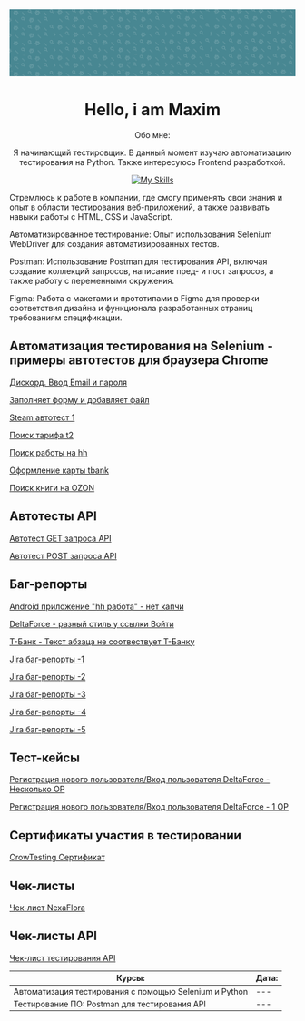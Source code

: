 <img src="https://github.com/MADMAX-06/MADMAX-06/blob/main/fon1.png"> 
<div align="center">
  <h1>Hello, i am Maxim</h1>
  <p>Обо мне:</p>
  <p>Я начинающий тестировщик. В данный момент изучаю автоматизацию тестирования на Python. Также интересуюсь Frontend разработкой.</p>

[![My Skills](https://skillicons.dev/icons?i=html,css,js,python,git,pycharm,postman,visualstudio)](https://skillicons.dev)

</div>
<div>Стремлюсь к работе в компании, где смогу применять свои знания и опыт в области тестирования веб-приложений, а также развивать навыки работы с HTML, CSS и JavaScript.

Автоматизированное тестирование: Опыт использования Selenium WebDriver для создания автоматизированных тестов.

Postman: Использование Postman для тестирования API, включая создание коллекций запросов, написание пред- и пост запросов, а также работу с переменными окружения.

Figma: Работа с макетами и прототипами в Figma для проверки соответствия дизайна и функционала разработанных страниц требованиям спецификации.</div>



         

## Автоматизация тестирования на Selenium - примеры автотестов для браузера Chrome 
[Дискорд. Ввод Email и пароля](https://cloud.mail.ru/public/FdEv/s8yxRT8vn)

[Заполняет форму и добавляет файл](https://cloud.mail.ru/public/FYfS/r1HEp9qU5)

[Steam автотест 1](https://github.com/MADMAX-06/MADMAX-06/blob/main/Autotest/steam/Find_Game2.py)

[Поиск тарифа t2](https://github.com/MADMAX-06/MADMAX-06/blob/main/Autotest/t2/tele2.py)

[Поиск работы на hh](https://github.com/MADMAX-06/MADMAX-06/blob/main/Autotest/hh/%D0%BF%D0%BE%D0%B8%D1%81%D0%BA_%D1%80%D0%B0%D0%B1%D0%BE%D1%82%D1%8B_hh.py)

[Оформление карты tbank](https://github.com/MADMAX-06/MADMAX-06/blob/main/Autotest/tbank/tbank.py)

[Поиск книги на OZON](https://github.com/MADMAX-06/MADMAX-06/blob/main/Autotest/ozon/ozon_buy1.py)

## Автотесты API

[Автотест GET запроса API](https://github.com/MADMAX-06/MADMAX-06/blob/main/Autotest/API_tests/hr_recruit_getAPI.py)

[Автотест POST запроса API](https://github.com/MADMAX-06/MADMAX-06/blob/main/Autotest/API_tests/petstore_post_API.py)

## Баг-репорты
[Android приложение "hh работа" - нет капчи](https://docs.google.com/spreadsheets/d/1VZ-kiM_GLxF-2pv-UiUrkqqoigFSiid8KAhRnvqa58o/edit?gid=0#gid=0)

[DeltaForce - разный стиль у ссылки Войти](https://docs.google.com/spreadsheets/d/1roK7wfQSIxPZblTIWWtvbWvsvnclhZbmQzvm40GBalg/edit?usp=sharing)

[Т-Банк - Текст абзаца не соотвествует Т-Банку](https://docs.google.com/spreadsheets/d/1tqoEdvaMyCSuRIE2ncMzYjJrTT2sWGCFAIoJjMkZUx4/edit?usp=sharing)

[Jira баг-репорты -1](https://github.com/MADMAX-06/MADMAX-06/blob/main/Jira%20bug-report/1.png)

[Jira баг-репорты -2](https://github.com/MADMAX-06/MADMAX-06/blob/main/Jira%20bug-report/2.png)

[Jira баг-репорты -3](https://github.com/MADMAX-06/MADMAX-06/blob/main/Jira%20bug-report/3.png)

[Jira баг-репорты -4](https://github.com/MADMAX-06/MADMAX-06/blob/main/Jira%20bug-report/4.png)

[Jira баг-репорты -5](https://github.com/MADMAX-06/MADMAX-06/blob/main/Jira%20bug-report/NexaFlora.png)

## Тест-кейсы
[Регистрация нового пользователя/Вход пользователя DeltaForce - Несколько ОР](https://docs.google.com/spreadsheets/d/1Vf5nmfwEO3d6_7OXsatwoABn-iM0Hb_XHEfrWNDktzU/edit?usp=sharing)

[Регистрация нового пользователя/Вход пользователя DeltaForce - 1 ОР](https://docs.google.com/spreadsheets/d/1mJx4glTSefflwEGPSplvyfnluh73C8IPJxgpa0RczbM/edit?usp=sharing)

## Сертификаты участия в тестировании
[CrowTesting Сертификат](https://github.com/cptTAYROS/QA-Tester/blob/main/crowTesting%D0%A1%D0%B5%D1%80%D1%82%D0%B8%D1%84%D0%B8%D0%BA%D0%B0%D1%82.png)

## Чек-листы
[Чек-лист NexaFlora](https://docs.google.com/spreadsheets/d/1-4rd60D5VoniwwCkFl2v4Ela62MfgG0L56n0DNpGWcE/edit?usp=sharing)

## Чек-листы API
[Чек-лист тестирования API]()



| Курсы: | Дата: |
| --- | --- |
| Автоматизация тестирования с помощью Selenium и Python | --- |
| Тестирование ПО: Postman для тестирования API | --- |

